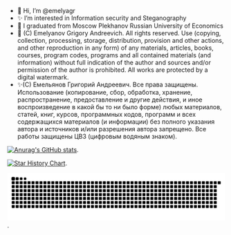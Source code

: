 - 👋 Hi, I’m @emelyagr
- ✨ I’m interested in Information security and Steganography
- 🌱 I graduated from Moscow Plekhanov Russian University of Economics
- 👀 (C) Emelyanov Grigory Andreevich. All rights reserved. Use (copying, collection, processing, storage, distribution, provision and other actions, and other reproduction in any form) of any materials, articles, books, courses, program codes, programs and all contained materials (and information) without full indication of the author and sources and/or permission of the author is prohibited. All works are protected by a digital watermark.
- ✨(С) Емельянов Григорий Андреевич. Все права защищены. Использование (копирование, сбор, обработка, хранение, распространение, предоставление и другие действия, и иное воспроизведение в какой бы то ни было форме) любых материалов, статей, книг, курсов, программных кодов, программ и всех содержащихся материалов (и информации) без полного указания автора и источников и/или разрешения автора запрещено. Все работы защищены ЦВЗ (цифровым водяным знаком).
<!---
emelyagr/emelyagr is a ✨ special ✨ repository because its `README.md` (this file) appears on your GitHub profile.
You can click the Preview link to take a look at your changes.
--->
[![Anurag's GitHub stats](https://github-readme-stats.vercel.app/api?username=emelyagr&theme=tokyonight&show_icons=true)](https://github.com/anuraghazra/github-readme-stats).
  
[![Star History Chart](https://api.star-history.com/svg?repos=emelyagr/emelyagr&type=Date)](https://www.star-history.com/#emelyagr/emelyagr&Date).

![emelyagr](https://github.com/emelyagr/emelyagr/blob/main/github-user-contribution.svg).
